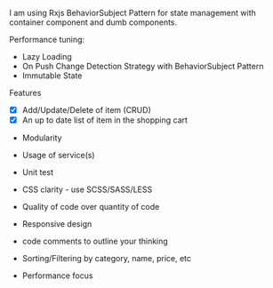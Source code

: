 I am using Rxjs BehaviorSubject Pattern for state management with container component and dumb components.

Performance tuning:
- Lazy Loading
- On Push Change Detection Strategy with BehaviorSubject Pattern
- Immutable State

Features
- [x] Add/Update/Delete of item (CRUD)
- [x] An up to date list of item in the shopping cart

- Modularity
- Usage of service(s)
- Unit test
- CSS clarity - use SCSS/SASS/LESS
- Quality of code over quantity of code
- Responsive design
- code comments to outline your thinking

- Sorting/Filtering by category, name, price, etc
- Performance focus
